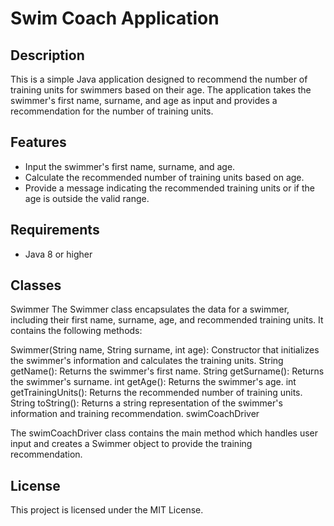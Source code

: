 # Swim Coach Application

## Description

This is a simple Java application designed to recommend the number of training units for swimmers based on their age. The application takes the swimmer's first name, surname, and age as input and provides a recommendation for the number of training units.

## Features

- Input the swimmer's first name, surname, and age.
- Calculate the recommended number of training units based on age.
- Provide a message indicating the recommended training units or if the age is outside the valid range.

## Requirements

- Java 8 or higher

## Classes
Swimmer
The Swimmer class encapsulates the data for a swimmer, including their first name, surname, age, and recommended training units. It contains the following methods:

Swimmer(String name, String surname, int age): Constructor that initializes the swimmer's information and calculates the training units.
String getName(): Returns the swimmer's first name.
String getSurname(): Returns the swimmer's surname.
int getAge(): Returns the swimmer's age.
int getTrainingUnits(): Returns the recommended number of training units.
String toString(): Returns a string representation of the swimmer's information and training recommendation.
swimCoachDriver

The swimCoachDriver class contains the main method which handles user input and creates a Swimmer object to provide the training recommendation.

## License
This project is licensed under the MIT License.


